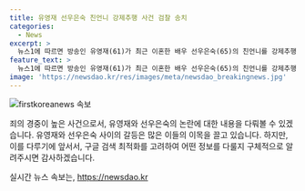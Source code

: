 ```yaml
---
title: 유영재 선우은숙 친언니 강제추행 사건 검찰 송치
categories:
  - News
excerpt: >
  뉴스1에 따르면 방송인 유영재(61)가 최근 이혼한 배우 선우은숙(65)의 친언니를 강제추행한 혐의로 검찰에 송치됐다. 선우은숙 측은 유씨가 친언니에게 불미스러운 신체 접촉을 가하는 등 2023년부터 5회에 걸쳐 강제 추행했다며 고소했고, 혼인 취소소송도 함께 제기했다. 유씨는 해당 주장에 대해 유튜브 채널에서 죽어도 지워지지 않을 형벌과 같은 성추행이란 프레임을 씌웠다며 법적 다툼을 하게 됐다고 주장하고 있다.
feature_text: >
  뉴스1에 따르면 방송인 유영재(61)가 최근 이혼한 배우 선우은숙(65)의 친언니를 강제추행한 혐의로 검찰에 송치됐다. 선우은숙 측은 유씨가 친언니에게 불미스러운 신체 접촉을 가하는 등 2023년부터 5회에 걸쳐 강제 추행했다며 고소했고, 혼인 취소소송도 함께 제기했다. 유씨는 해당 주장에 대해 유튜브 채널에서 죽어도 지워지지 않을 형벌과 같은 성추행이란 프레임을 씌웠다며 법적 다툼을 하게 됐다고 주장하고 있다.
image: 'https://newsdao.kr/res/images/meta/newsdao_breakingnews.jpg'
---
```


<p><img src="https://newsdao.kr/res/images/meta/newsdao_breakingnews.jpg" alt="firstkoreanews 속보" /></p>

<p>죄의 경중이 높은 사건으로서, 유영재와 선우은숙의 논란에 대한 내용을 다뤄볼 수 있겠습니다. 유영재와 선우은숙 사이의 갈등은 많은 이들의 이목을 끌고 있습니다. 하지만, 이를 다루기에 앞서서, 구글 검색 최적화를 고려하여 어떤 정보를 다룰지 구체적으로 알려주시면 감사하겠습니다.</p>
실시간 뉴스 속보는, <a href="https://newsdao.kr" rel="dofollow">https://newsdao.kr</a>


